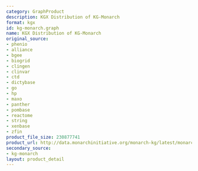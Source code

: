 ```yaml
---
category: GraphProduct
description: KGX Distribution of KG-Monarch
format: kgx
id: kg-monarch.graph
name: KGX Distribution of KG-Monarch
original_source:
- phenio
- alliance
- bgee
- biogrid
- clingen
- clinvar
- ctd
- dictybase
- go
- hp
- maxo
- panther
- pombase
- reactome
- string
- xenbase
- zfin
product_file_size: 230877741
product_url: http://data.monarchinitiative.org/monarch-kg/latest/monarch-kg.tar.gz
secondary_source:
- kg-monarch
layout: product_detail
---
```

